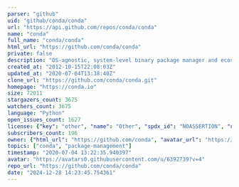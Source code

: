 ```yaml
---
parser: "github"
uid: "github/conda/conda"
url: "https://api.github.com/repos/conda/conda"
name: "conda"
full_name: "conda/conda"
html_url: "https://github.com/conda/conda"
private: false
description: "OS-agnostic, system-level binary package manager and ecosystem"
created_at: "2012-10-15T22:08:03Z"
updated_at: "2020-07-04T13:38:40Z"
clone_url: "https://github.com/conda/conda.git"
homepage: "https://conda.io"
size: 72011
stargazers_count: 3675
watchers_count: 3675
language: "Python"
open_issues_count: 1627
license: {"key": "other", "name": "Other", "spdx_id": "NOASSERTION", "url": null, "node_id": "MDc6TGljZW5zZTA="}
subscribers_count: 196
owner: {"html_url": "https://github.com/conda", "avatar_url": "https://avatars0.githubusercontent.com/u/6392739?v=4", "login": "conda", "type": "Organization"}
topics: ["conda", "package-management"]
timestamp: "2020-07-04 13:22:35.940397"
avatar: "https://avatars0.githubusercontent.com/u/6392739?v=4"
repo_url: "https://github.com/conda/conda"
date: "2024-12-28 14:23:45.754361"
---
```

